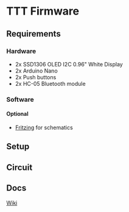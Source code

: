 # TTT Firmware
## Requirements
### Hardware
- 2x SSD1306 OLED I2C 0.96" White Display
- 2x Arduino Nano
- 2x Push buttons
- 2x HC-05 Bluetooth module

### Software
#### Optional
 - [Fritzing](http://fritzing.org/download/) for schematics
 
## Setup

## Circuit

## Docs
[Wiki](/wiki)
